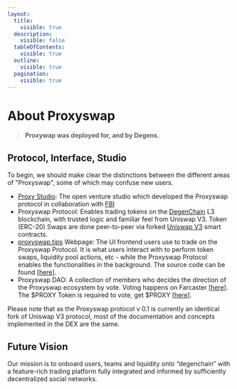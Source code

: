 ```yaml
---
layout:
  title:
    visible: true
  description:
    visible: false
  tableOfContents:
    visible: true
  outline:
    visible: true
  pagination:
    visible: true
---
```


# About Proxyswap

> **Proxywap was deployed for, and by Degens.**

## Protocol, Interface, Studio

To begin, we should make clear the distinctions between the different areas of "Proxyswap", some of which may confuse new users.

* [Proxy Studio](https://warpcast.com/proxystudio.eth):  The open venture studio which developed the Proxyswap protocol in collaboration with [FBI](https://warpcast.com/\~/channel/fbi)
* Proxyswap Protocol: Enables trading tokens on the [DegenChain](https://bridge.degen.tips/) L3 blockchain, with trusted logic and familiar feel from Uniswap V3. Token (ERC-20) Swaps are done peer-to-peer via forked [Uniswap V3](https://github.com/Uniswap/docs/blob/main/docs/contracts/v3/overview.md) smart contracts.
* [proxyswap.tips](https://proxyswap.tips/) Webpage: The UI frontend users use to trade on the Proxyswap Protocol. It is what users interact with to perform token swaps, liquidity pool actions, etc - while the Proxyswap Protocol enables the functionalities in the background. The source code can be found \[[here](https://github.com/demipoet/proxyswap)].
* Proxyswap DAO: A collection of members who decides the direction of the Proxyswap ecosystem by vote. Voting happens on Farcaster \[[here](https://farcaster.vote/app/#/communities/12)]. The $PROXY Token is required to vote, get $PROXY \[[here](https://proxyswap.tips/swap?outputCurrency=0xA051A2Cb19C00eCDffaE94D0Ff98c17758041D16)].

Please note that as the Proxyswap protocol v 0.1 is currently an identical fork of Uniswap V3 protocol, most of the documentation and concepts implemented in the DEX are the same.

## Future Vision

Our mission is to onboard users, teams and liquidity onto “degenchain” with a feature-rich trading platform fully integrated and informed by sufficiently decentralized social networks.
